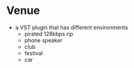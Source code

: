 # Venue
- a VST plugin that has different environments
    - pirated 128kbps rip
    - phone speaker
    - club
    - festival
    - car
